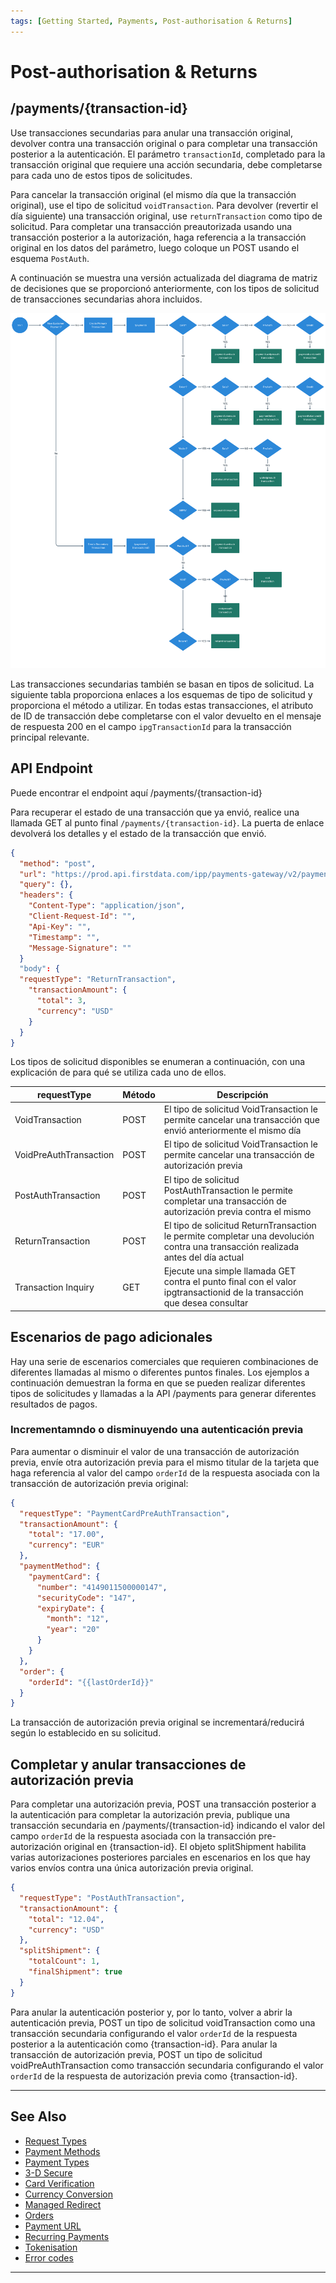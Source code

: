 ```yaml
---
tags: [Getting Started, Payments, Post-authorisation & Returns]
---
```


# Post-authorisation & Returns

## /payments/{transaction-id}

Use transacciones secundarias para anular una transacción original, devolver contra una transacción original o para completar una transacción posterior a la autenticación. El parámetro ```transactionId```, completado para la transacción original que requiere una acción secundaria, debe completarse para cada uno de estos tipos de solicitudes.

Para cancelar la transacción original (el mismo día que la transacción original), use el tipo de solicitud ```voidTransaction```. Para devolver (revertir el día siguiente) una transacción original, use ```returnTransaction``` como tipo de solicitud. Para completar una transacción preautorizada usando una transacción posterior a la autorización, haga referencia a la transacción original en los datos del parámetro, luego coloque un POST usando el esquema ```PostAuth```.

A continuación se muestra una versión actualizada del diagrama de matriz de decisiones que se proporcionó anteriormente, con los tipos de solicitud de transacciones secundarias ahora incluidos.

![Decision Matrix!](/assets/images/3-4-decision-matrix.png "Decision Matrix")

Las transacciones secundarias también se basan en tipos de solicitud. La siguiente tabla proporciona enlaces a los esquemas de tipo de solicitud y proporciona el método a utilizar. En todas estas transacciones, el atributo de ID de transacción debe completarse con el valor devuelto en el mensaje de respuesta 200 en el campo ```ipgTransactionId``` para la transacción principal relevante.

## API Endpoint

Puede encontrar el endpoint aquí /payments/{transaction-id}

Para recuperar el estado de una transacción que ya envió, realice una llamada GET al punto final ```/payments/{transaction-id}```. La puerta de enlace devolverá los detalles y el estado de la transacción que envió.

```json
{
  "method": "post",
  "url": "https://prod.api.firstdata.com/ipp/payments-gateway/v2/payments/1001-1001-1001-1001",
  "query": {},
  "headers": {
    "Content-Type": "application/json",
    "Client-Request-Id": "",
    "Api-Key": "",
    "Timestamp": "",
    "Message-Signature": ""
  }
  "body": {
  "requestType": "ReturnTransaction",
    "transactionAmount": {
      "total": 3,
      "currency": "USD"
    }
  }
}
```

Los tipos de solicitud disponibles se enumeran a continuación, con una explicación de para qué se utiliza cada uno de ellos.

| requestType            | Método | Descripción                                                                                                                      |
|------------------------|--------|----------------------------------------------------------------------------------------------------------------------------------|
| VoidTransaction        | POST   | El tipo de solicitud VoidTransaction le permite cancelar una transacción que envió anteriormente el mismo día                    |
| VoidPreAuthTransaction | POST   | El tipo de solicitud VoidTransaction le permite cancelar una transacción de autorización previa                                  |
| PostAuthTransaction    | POST   | El tipo de solicitud PostAuthTransaction le permite completar una transacción de autorización previa contra el mismo             |
| ReturnTransaction      | POST   | El tipo de solicitud ReturnTransaction le permite completar una devolución contra una transacción realizada antes del día actual |
| Transaction Inquiry    | GET    | Ejecute una simple llamada GET contra el punto final con el valor ipgtransactionid de la transacción que desea consultar         |

## Escenarios de pago adicionales

Hay una serie de escenarios comerciales que requieren combinaciones de diferentes llamadas al mismo o diferentes puntos finales. Los ejemplos a continuación demuestran la forma en que se pueden realizar diferentes tipos de solicitudes y llamadas a la API /payments para generar diferentes resultados de pagos.

### Incrementamndo o disminuyendo una autenticación previa

Para aumentar o disminuir el valor de una transacción de autorización previa, envíe otra autorización previa para el mismo titular de la tarjeta que haga referencia al valor del campo ```orderId``` de la respuesta asociada con la transacción de autorización previa original:

```json
{
  "requestType": "PaymentCardPreAuthTransaction",
  "transactionAmount": {
    "total": "17.00",
    "currency": "EUR"
  },
  "paymentMethod": {
    "paymentCard": {
      "number": "4149011500000147",
      "securityCode": "147",
      "expiryDate": {
        "month": "12",
        "year": "20"
      }
    }
  },
  "order": {
    "orderId": "{{lastOrderId}}"
  }
}
```

La transacción de autorización previa original se incrementará/reducirá según lo establecido en su solicitud.

## Completar y anular transacciones de autorización previa

Para completar una autorización previa, POST una transacción posterior a la autenticación para completar la autorización previa, publique una transacción secundaria en /payments/{transaction-id} indicando el valor del campo ```orderId``` de la respuesta asociada con la transacción pre-autorización original en {transaction-id}. El objeto splitShipment habilita varias autorizaciones posteriores parciales en escenarios en los que hay varios envíos contra una única autorización previa original.
```json
{
  "requestType": "PostAuthTransaction",
  "transactionAmount": {
    "total": "12.04",
    "currency": "USD"
  },
  "splitShipment": {
    "totalCount": 1,
    "finalShipment": true
  }
}
```

Para anular la autenticación posterior y, por lo tanto, volver a abrir la autenticación previa, POST un tipo de solicitud voidTransaction como una transacción secundaria configurando el valor ```orderId``` de la respuesta posterior a la autenticación como {transaction-id}. Para anular la transacción de autorización previa, POST un tipo de solicitud voidPreAuthTransaction como transacción secundaria configurando el valor ```orderId``` de la respuesta de autorización previa como {transaction-id}.

---

## See Also

- [Request Types](?path=docs/3-1-request-types.md)
- [Payment Methods](?path=docs/3-2-payment-methods.md)
- [Payment Types](?path=docs/3-3-payment-types.md)
- [3-D Secure](?path=docs/3-5-3d-secure.md)
- [Card Verification](?path=docs/3-6-card-verification.md)
- [Currency Conversion](?path=docs/3-7-currency-conversion.md)
- [Managed Redirect](?path=docs/3-8-managed-redirect.md)
- [Orders](?path=docs/3-9-orders.md)
- [Payment URL](?path=docs/3-10-payment-url.md)
- [Recurring Payments](?path=docs/3-11-recurring-payments.md)
- [Tokenisation](?path=docs/3-12-tokenisation.md)
- [Error codes](?path=docs/3-13-error-codes.md)

---
